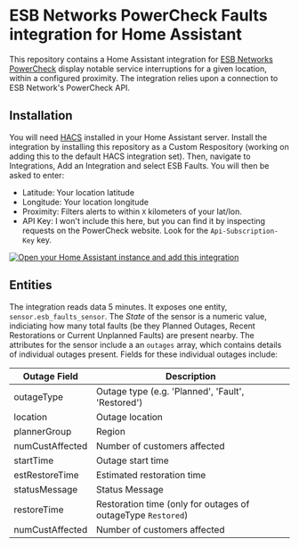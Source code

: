# ESB Networks PowerCheck Faults integration for Home Assistant

This repository contains a Home Assistant integration for  [ESB Networks PowerCheck](https://powercheck.esbnetworks.ie/) display notable service interruptions for a given location, within a configured proximity. The integration relies upon a connection to ESB Network's PowerCheck API.

##  Installation

You will need [HACS](https://hacs.xyz) installed in your Home Assistant server. Install the integration by installing this repository as a Custom Respository (working on adding this to the default HACS integration set). Then, navigate to Integrations, Add an Integration and select ESB Faults. You will then be asked to enter:

* Latitude: Your location latitude
* Longitude: Your location longitude
* Proximity: Filters alerts to within `X` kilometers of your lat/lon.
* API Key: I won't include this here, but you can find it by inspecting requests on the PowerCheck website. Look for the `Api-Subscription-Key` key.

[![Open your Home Assistant instance and add this integration](https://my.home-assistant.io/badges/config_flow_start.svg)](https://my.home-assistant.io/redirect/config_flow_start/?domain=esb_faults)


## Entities

The integration reads data 5 minutes. It exposes one entity, `sensor.esb_faults_sensor`. The *State* of the sensor is a numeric value, indiciating how many total faults (be they Planned Outages, Recent Restorations or Current Unplanned Faults) are present nearby. The attributes for the sensor include a an `outages` array, which contains details of individual outages present. Fields for these individual outages include:

| Outage Field    | Description                                                  |
|-----------------|--------------------------------------------------------------|
| outageType      | Outage type (e.g. 'Planned', 'Fault', 'Restored')            |
| location        | Outage location                                              |
| plannerGroup    | Region                                                       |
| numCustAffected | Number of customers affected                                 |
| startTime       | Outage start time                                            |
| estRestoreTime  | Estimated restoration time                                   |
| statusMessage   | Status Message                                               |
| restoreTime     | Restoration time (only for outages of outageType `Restored`) |
| numCustAffected | Number of customers affected                                 |
